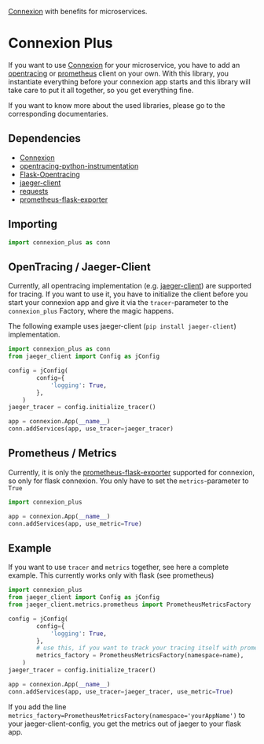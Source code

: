 [Connexion](https://github.com/zalando/connexion) with benefits for microservices.

# Connexion Plus

If you want to use [Connexion](https://github.com/zalando/connexion) for your microservice, you have to add an [opentracing](https://opentracing.io/) or [prometheus](https://prometheus.io/) client on your own. With this library, you instantiate everything before your connexion app starts and this library will take care to put it all together, so you get everything fine.

If you want to know more about the used libraries, please go to the corresponding documentaries.

## Dependencies

- [Connexion](https://github.com/zalando/connexion)
- [opentracing-python-instrumentation](https://github.com/uber-common/opentracing-python-instrumentation)
- [Flask-Opentracing](https://github.com/opentracing-contrib/python-flask)
- [jaeger-client](https://pypi.org/project/jaeger-client/)
- [requests](https://pypi.org/project/requests/)
- [prometheus-flask-exporter](https://pypi.org/project/prometheus-flask-exporter/)


## Importing
```python
import connexion_plus as conn
```

## OpenTracing / Jaeger-Client

Currently, all opentracing implementation (e.g. [jaeger-client](https://pypi.org/project/jaeger-client/)) are supported for tracing. If you want to use it, you have to initialize the client before you start your connexion app and give it via the `tracer`-parameter to the `connexion_plus` Factory, where the magic happens.

The following example uses jaeger-client (`pip install jaeger-client`) implementation.

```python
import connexion_plus as conn
from jaeger_client import Config as jConfig

config = jConfig(
        config={
            'logging': True,
        },
    )
jaeger_tracer = config.initialize_tracer()

app = connexion.App(__name__)
conn.addServices(app, use_tracer=jaeger_tracer)
```

## Prometheus / Metrics

Currently, it is only the [prometheus-flask-exporter](https://pypi.org/project/prometheus-flask-exporter/) supported for connexion, so only for flask connexion. You only have to set the `metrics`-parameter to `True`

```python
import connexion_plus

app = connexion.App(__name__)
conn.addServices(app, use_metric=True)
```

## Example

If you want to use `tracer` and `metrics` together, see here a complete example. This currently works only with flask (see prometheus)

```python
import connexion_plus
from jaeger_client import Config as jConfig
from jaeger_client.metrics.prometheus import PrometheusMetricsFactory

config = jConfig(
        config={
            'logging': True,
        },
        # use this, if you want to track your tracing itself with prometheus
        metrics_factory = PrometheusMetricsFactory(namespace=name),
    )
jaeger_tracer = config.initialize_tracer()

app = connexion.App(__name__)
conn.addServices(app, use_tracer=jaeger_tracer, use_metric=True)
```

If you add the line `metrics_factory=PrometheusMetricsFactory(namespace='yourAppName')` to your jaeger-client-config, you get the metrics out of jaeger to your flask app.

